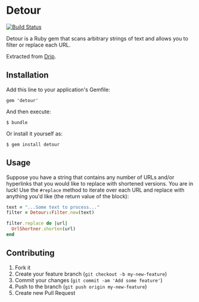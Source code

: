 # Detour

[![Build Status](https://travis-ci.org/djreimer/detour.png?branch=master)](https://travis-ci.org/djreimer/detour)

Detour is a Ruby gem that scans arbitrary strings of text and allows you to
filter or replace each URL.

Extracted from [Drip](http://www.getdrip.com/).

## Installation

Add this line to your application's Gemfile:

    gem 'detour'

And then execute:

    $ bundle

Or install it yourself as:

    $ gem install detour

## Usage

Suppose you have a string that contains any number of URLs and/or hyperlinks
that you would like to replace with shortened versions. You are in luck!
Use the `#replace` method to iterate over each URL and replace with anything
you'd like (the return value of the block):

```ruby
text = "...Some text to process..."
filter = Detour::Filter.new(text)

filter.replace do |url|
  UrlShortner.shorten(url)
end
```

## Contributing

1. Fork it
2. Create your feature branch (`git checkout -b my-new-feature`)
3. Commit your changes (`git commit -am 'Add some feature'`)
4. Push to the branch (`git push origin my-new-feature`)
5. Create new Pull Request
